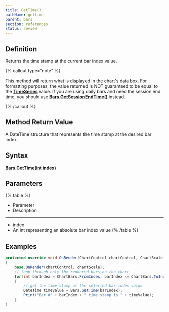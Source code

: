 ```yaml
---
title: GetTime()
pathName: gettime
parent: bars
section: references
status: review
---
```


## Definition

Returns the time stamp at the current bar index value.

{% callout type="note" %}

This method will return what is displayed in the chart's data box. For formatting purposes, the value returned is NOT guaranteed to be equal to the **[TimeSeries](timeseries)** value. If you are using daily bars and need the session end time, you should use **[Bars.GetSessionEndTime()](getsessionendtime)** instead.

{% /callout %}

## Method Return Value

A DateTime structure that represents the time stamp at the desired bar index.

## Syntax

**Bars.GetTime(int index)**

## Parameters

{% table %}

* Parameter
* Description

---

* index
* An int representing an absolute bar index value
{% /table %}

## Examples

```csharp
protected override void OnRender(ChartControl chartControl, ChartScale chartScale)
{
    base.OnRender(chartControl, chartScale);
    // loop through only the rendered bars on the chart
    for(int barIndex = ChartBars.FromIndex; barIndex <= ChartBars.ToIndex; barIndex++)
    {
        // get the time stamp at the selected bar index value
        DateTime timeValue = Bars.GetTime(barIndex);
        Print("Bar #" + barIndex + " time stamp is " + timeValue);
    }
}
```

